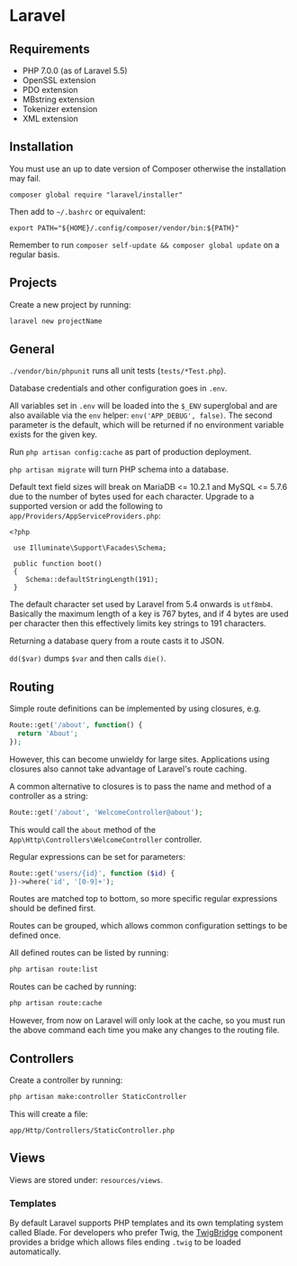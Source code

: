 # Laravel

## Requirements

 * PHP 7.0.0 (as of Laravel 5.5)
 * OpenSSL extension
 * PDO extension
 * MBstring extension
 * Tokenizer extension
 * XML extension

## Installation

You must use an up to date version of Composer otherwise the installation may
fail.

```
composer global require "laravel/installer"
```

Then add to `~/.bashrc` or equivalent:

```
export PATH="${HOME}/.config/composer/vendor/bin:${PATH}"
```

Remember to run `composer self-update && composer global update` on a regular
basis.

## Projects

Create a new project by running:

```bash
laravel new projectName
```

## General

`./vendor/bin/phpunit` runs all unit tests (`tests/*Test.php`).

Database credentials and other configuration goes in `.env`.

All variables set in `.env` will be loaded into the `$_ENV` superglobal and are
also available via the `env` helper: `env('APP_DEBUG', false)`. The second
parameter is the default, which will be returned if no environment variable exists
for the given key.

Run `php artisan config:cache` as part of production deployment.

`php artisan migrate` will turn PHP schema into a database.

Default text field sizes will break on MariaDB <= 10.2.1 and MySQL <= 5.7.6 due
to the number of bytes used for each character. Upgrade to a supported version
or add the following to `app/Providers/AppServiceProviders.php`:

```
<?php

 use Illuminate\Support\Facades\Schema;

 public function boot()
 {
    Schema::defaultStringLength(191);
 }
```

The default character set used by Laravel from 5.4 onwards is `utf8mb4`. Basically
the maximum length of a key is 767 bytes, and if 4 bytes are used per character
then this effectively limits key strings to 191 characters.

Returning a database query from a route casts it to JSON.

`dd($var)` dumps `$var` and then calls `die()`.

## Routing

Simple route definitions can be implemented by using closures, e.g.

```php
Route::get('/about', function() {
  return 'About';
});
```

However, this can become unwieldy for large sites. Applications using closures
also cannot take advantage of Laravel's route caching.

A common alternative to closures is to pass the name and method of a controller
as a string:

```php
Route::get('/about', 'WelcomeController@about');
```

This would call the `about` method of the `App\Http\Controllers\WelcomeController`
controller.

Regular expressions can be set for parameters:

```php
Route::get('users/{id}', function ($id) {
})->where('id', '[0-9]+');
```

Routes are matched top to bottom, so more specific regular expressions should
be defined first.

Routes can be grouped, which allows common configuration settings to be defined
once.

All defined routes can be listed by running:

```bash
php artisan route:list
```

Routes can be cached by running:

```bash
php artisan route:cache
```

However, from now on Laravel will only look at the cache, so you must run the
above command each time you make any changes to the routing file.

## Controllers

Create a controller by running:

```bash
php artisan make:controller StaticController
```

This will create a file:

```
app/Http/Controllers/StaticController.php
```

## Views

Views are stored under: `resources/views`.

### Templates

By default Laravel supports PHP templates and its own templating system called
Blade. For developers who prefer Twig, the [TwigBridge](https://github.com/rcrowe/TwigBridge)
component provides a bridge which allows files ending `.twig` to be loaded
automatically.
